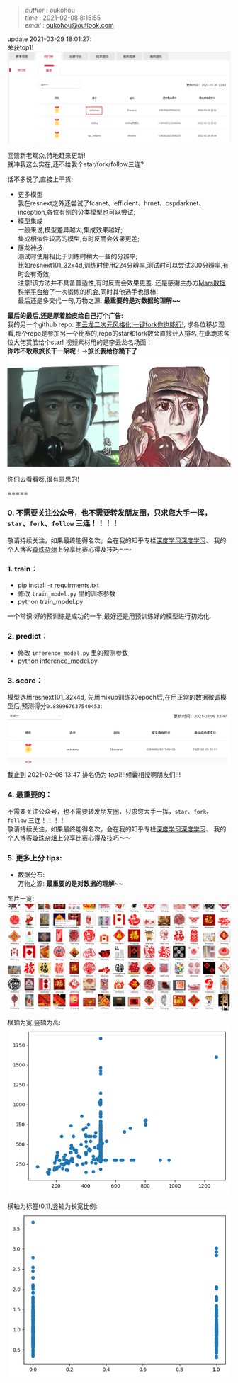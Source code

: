 >_author_   :   oukohou  
>_time_     :   2021-02-08 8:15:55   
>_email_    :   oukohou@outlook.com

update 2021-03-29 18:01:27:  
荣获top1!  
![score_2021-03-29](./images/20210329-06-02-09score.png)  

回馈新老观众,特地赶来更新!  
就冲我这么实在,还不给我个star/fork/follow三连?    

话不多说了,直接上干货:  
- 更多模型  
  我在resnext之外还尝试了fcanet、efficient、hrnet、cspdarknet、inception,各位有别的分类模型也可以尝试;  
- 模型集成   
  一般来说,模型差异越大,集成效果越好;  
  集成相似性较高的模型,有时反而会效果更差;  
- 屠龙神技    
  测试时使用相比于训练时稍大一些的分辨率;  
  比如resnext101_32x4d,训练时使用224分辨率,测试时可以尝试300分辨率,有时会有奇效;  
  注意!该方法并不具备普适性,有时反而会效果更差.
还是感谢主办方[Mars数据科学平台](https://www.marsbigdata.com/)给了一次锻炼的机会,同时其他选手也很棒!  
最后还是多交代一句,万物之源:  **最重要的是对数据的理解~~**    


**最后的最后,还是厚着脸皮给自己打个广告:**    
我的另一个github repo:  [李云龙二次元风格化!一键fork你也能行!](https://github.com/oukohou/PaddleGAN-develop),
求各位移步观看,那个repo是参加另一个比赛的,repo的star和fork数会直接计入排名,在此跪求各位大佬赏脸给个star!
视频素材用的是李云龙名场面：    
**你咋不敢跟旅长干一架呢**！→**旅长我给你跪下了**
![名场面](images/origin+cartoon.png)  

你们去看看呀,很有意思的!  

=====  


### 0. 不需要关注公众号，也不需要转发朋友圈，只求您大手一挥，`star`、`fork`、`follow` 三连！！！！  
敬请持续关注，如果最终能得名次，会在我的知乎专栏[深度学习深度学习](https://www.zhihu.com/column/oukohou-DL)、 我的个人博客[璇珠杂俎](https://www.oukohou.wang)上分享比赛心得及技巧～～  

### 1. train：  
- pip install -r requirments.txt  
- 修改 `train_model.py` 里的训练参数  
- python train_model.py  

一个常识:好的预训练是成功的一半,最好还是用预训练好的模型进行初始化.  


### 2. predict：
- 修改 `inference_model.py` 里的预测参数  
- python inference_model.py   


### 3. score：  
模型选用resnext101_32x4d, 先用mixup训练30epoch后,在用正常的数据微调模型后,预测得分`0.889967637540453`:  
![score](./images/score.png)
  
截止到 2021-02-08 13:47 排名仍为 *top1*!!!倾囊相授啊朋友们!!!      



### 4. 最重要的：  
不需要关注公众号，也不需要转发朋友圈，只求您大手一挥，`star`、`fork`、`follow` 三连！！！！  
敬请持续关注，如果最终能得名次，会在我的知乎专栏[深度学习深度学习](https://www.zhihu.com/column/oukohou-DL)、 我的个人博客[璇珠杂俎](https://www.oukohou.wang)上分享比赛心得及技巧～～

### 5. 更多上分 tips:

- 数据分布:  
万物之源:  **最重要的是对数据的理解~~**  

图片一览:  
![glimpse.png](./images/glimpse.png)

横轴为宽,竖轴为高:  
![width_height](./images/width_height.png)  

横轴为标签(0,1),竖轴为长宽比例:    
![label_ratio](./images/label_ratio.png)    



